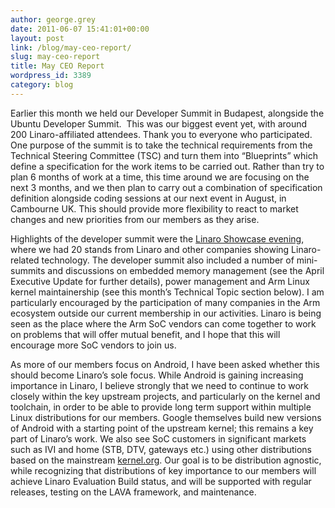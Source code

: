 ```yaml
---
author: george.grey
date: 2011-06-07 15:41:01+00:00
layout: post
link: /blog/may-ceo-report/
slug: may-ceo-report
title: May CEO Report
wordpress_id: 3389
category: blog
---
```


Earlier this month we held our Developer Summit in Budapest, alongside the Ubuntu Developer Summit.  This was our biggest event yet, with around 200 Linaro-affiliated attendees. Thank you to everyone who participated. One purpose of the summit is to take the technical requirements from the Technical Steering Committee (TSC) and turn them into “Blueprints” which define a specification for the work items to be carried out. Rather than try to plan 6 months of work at a time, this time around we are focusing on the next 3 months, and we then plan to carry out a combination of specification definition alongside coding sessions at our next event in August, in Cambourne UK. This should provide more flexibility to react to market changes and new priorities from our members as they arise.

Highlights of the developer summit were the [Linaro Showcase evening](/blog/highlights-from-linaro-technical-showcase/), where we had 20 stands from Linaro and other companies showing Linaro-related technology. The developer summit also included a number of mini-summits and discussions on embedded memory management (see the April Executive Update for further details), power management and Arm Linux kernel maintainership (see this month’s Technical Topic section below). I am particularly encouraged by the participation of many companies in the Arm ecosystem outside our current membership in our activities. Linaro is being seen as the place where the Arm SoC vendors can come together to work on problems that will offer mutual benefit, and I hope that this will encourage more SoC vendors to join us.

As more of our members focus on Android, I have been asked whether this should become Linaro’s sole focus. While Android is gaining increasing importance in Linaro, I believe strongly that we need to continue to work closely within the key upstream projects, and particularly on the kernel and toolchain, in order to be able to provide long term support within multiple Linux distributions for our members. Google themselves build new versions of Android with a starting point of the upstream kernel; this remains a key part of Linaro’s work. We also see SoC customers in significant markets such as IVI and home (STB, DTV, gateways etc.) using other distributions based on the mainstream [kernel.org](http://kernel.org/). Our goal is to be distribution agnostic, while recognizing that distributions of key importance to our members will achieve Linaro Evaluation Build status, and will be supported with regular releases, testing on the LAVA framework, and maintenance.
